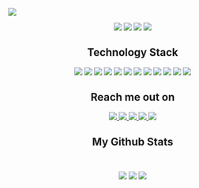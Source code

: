 <p align="center">
 
</p align="center">
<img src="image/quote-atatürk.jpg/" />

<p align="center">
 
 <img src="https://badges.pufler.dev/visits/ayberkaaldam/ayberkaldam"/> 
 <img src="https://badges.pufler.dev/years/ayberkaldam"/>
 <img src="https://badges.pufler.dev/repos/ayberkaldam"/>
 <img src="https://badges.pufler.dev/commits/monthly/ayberkaldam" />

</p>


<h2 align="center">Technology Stack</h2>

<p align="center">
<img src="https://img.shields.io/badge/c%23-%23239120.svg?style=for-the-badge&logo=c-sharp&logoColor=white"/>
<img src="https://img.shields.io/badge/.NET-5C2D91?style=for-the-badge&logo=.net&logoColor=white"/>
<img src="https://img.shields.io/badge/Go-00ADD8?style=for-the-badge&logo=go&logoColor=white"/>
<img src="https://img.shields.io/badge/javascript-%23323330.svg?style=for-the-badge&logo=javascript&logoColor=%23F7DF1E"/>
<img src="https://img.shields.io/badge/jquery-%230769AD.svg?style=for-the-badge&logo=jquery&logoColor=white"/>
<img src="https://img.shields.io/badge/react-%2320232a.svg?style=for-the-badge&logo=react&logoColor=%2361DAFB"/>
<img src="https://img.shields.io/badge/JWT-black?style=for-the-badge&logo=JSON%20web%20tokens"/>
<img src="https://img.shields.io/badge/Microsoft%20SQL%20Server-CC2927?style=for-the-badge&logo=microsoft%20sql%20server&logoColor=white"/>
<img src="https://img.shields.io/badge/MongoDB-%234ea94b.svg?style=for-the-badge&logo=mongodb&logoColor=white"/>
<img src="https://img.shields.io/badge/Redis-%23DC382D.svg?style=for-the-badge&logo=redis&logoColor=white">
<img src="https://img.shields.io/badge/-ElasticSearch-005571?style=for-the-badge&logo=elasticsearch"/>
<img src="https://img.shields.io/badge/RabbitMQ-%23FF6600.svg?style=for-the-badge&logo=rabbitmq&logoColor=white"/>
</p>

<h2 align="center">Reach me out on</h2>

<p align="center">
<a href="mailto: ayberk.aldam@gmail.com">
<img src="https://img.shields.io/badge/Gmail-D14836?style=for-the-badge&logo=gmail&logoColor=white&link=mailto:ayberk.aldam@gmail.com"/>
</a>
<a href="https://www.linkedin.com/in/ayberkaldam/">
<img src="https://img.shields.io/badge/linkedin-%230077B5.svg?style=for-the-badge&logo=linkedin&logoColor=white&link=https://www.linkedin.com/in/ayberkaldam/"/>
</a>
<a href="https://www.hackerrank.com/ayberk_aldam?hr_r=1">
<img src="https://img.shields.io/badge/-Hackerrank-2EC866?style=for-the-badge&logo=HackerRank&logoColor=white&link=https://www.hackerrank.com/ayberk_aldam?hr_r=1"/>
</a>
<a href="https://leetcode.com/Iceberg0/">
<img src="https://img.shields.io/badge/LeetCode-000000?style=for-the-badge&logo=LeetCode&logoColor=#d16c06&link=https://leetcode.com/Iceberg0/"/>
</a>
<a href="https://stackoverflow.com/users/14445317/iceberg">
<img src="https://img.shields.io/badge/-Stackoverflow-FE7A16?style=for-the-badge&logo=stack-overflow&logoColor=white&link=https://stackoverflow.com/users/14445317/iceberg"/>
</a>
</p>

<h2 align="center">
  My Github Stats
</h2>
 
<br>

<p align = "center">
  <img  src = "https://github-readme-stats.vercel.app/api?username=ayberkaldam&theme=vue-dark&show_icons=true&hide_border=false&count_private=true">
  <img  src="https://github-readme-streak-stats.herokuapp.com/?user=ayberkaldam&theme=vue-dark&hide_border=false"/>
  <img  src="https://github-readme-stats.vercel.app/api/top-langs/?username=ayberkaldam&layout=donut&hide=html,css"/> 
</p>


